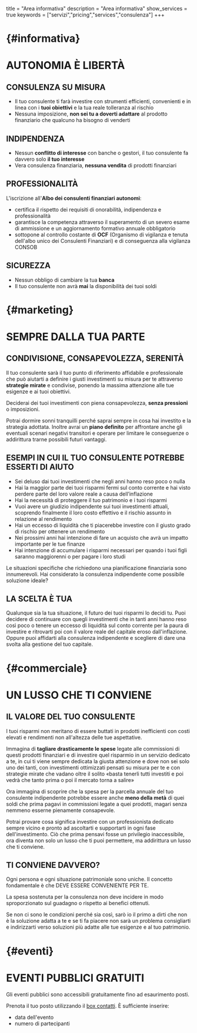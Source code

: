 
title = "Area informativa"
description = "Area informativa"
show_services = true
keywords = ["servizi","pricing","services","consulenza"]
+++
# {#informativa}

# AUTONOMIA &Egrave; LIBERT&Agrave;

## CONSULENZA SU MISURA
- Il tuo consulente ti far&agrave; investire con strumenti efficienti, convenienti e in linea con i **tuoi obiettivi** e la tua reale tolleranza al rischio
- Nessuna imposizione, **non sei tu a doverti adattare** al prodotto finanziario che qualcuno ha bisogno di venderti

## INDIPENDENZA
- Nessun **conflitto di interesse** con banche o gestori, il tuo consulente fa davvero solo **il tuo interesse**
- Vera consulenza finanziaria, **nessuna vendita** di prodotti finanziari

## PROFESSIONALIT&Agrave;
L'iscrizione all'**Albo dei consulenti finanziari autonomi**:
- certifica il rispetto dei requisiti di onorabilit&agrave;, indipendenza e professionalit&agrave;
- garantisce la competenza attraverso il superamento di un severo esame di ammissione e un aggiornamento formativo annuale obbligatorio
- sottopone al controllo costante di **OCF** (Organismo di vigilanza e tenuta dell'albo unico dei Consulenti Finanziari) e di conseguenza alla vigilanza CONSOB

## SICUREZZA
- Nessun obbligo di cambiare la tua **banca**
- Il tuo consulente non avrà **mai** la disponibilità dei tuoi soldi

# {#marketing}

# SEMPRE DALLA TUA PARTE 

## CONDIVISIONE, CONSAPEVOLEZZA, SERENIT&Agrave;
Il tuo consulente sar&agrave; il tuo punto di riferimento affidabile e professionale che pu&ograve; aiutarti a definire i giusti investimenti su misura per te attraverso **strategie mirate** e condivise, ponendo la massima attenzione alle tue esigenze e ai tuoi obiettivi.

Deciderai dei tuoi investimenti con piena consapevolezza, **senza pressioni** o imposizioni.

Potrai dormire sonni tranquilli perch&eacute; saprai sempre in cosa hai investito e la strategia adottata. Inoltre avrai un **piano definito** per affrontare anche gli eventuali scenari negativi transitori e operare per limitare le conseguenze o addirittura trarne possibili futuri vantaggi.
## ESEMPI IN CUI IL TUO CONSULENTE POTREBBE ESSERTI DI AIUTO
- Sei deluso dai tuoi investimenti che negli anni hanno reso poco o nulla
- Hai la maggior parte dei tuoi risparmi fermi sul conto corrente e hai visto perdere parte del loro valore reale a causa dell’inflazione
- Hai la necessit&agrave; di proteggere il tuo patrimonio e i tuoi risparmi
- Vuoi avere un giudizio indipendente sui tuoi investimenti attuali, scoprendo finalmente il loro costo effettivo e il rischio assunto in relazione al rendimento
- Hai un eccesso di liquidit&agrave; che ti piacerebbe investire con il giusto grado di rischio per ottenere un rendimento
- Nei prossimi anni hai intenzione di fare un acquisto che avr&agrave; un impatto importante per le tue finanze
- Hai intenzione di accumulare i risparmi necessari per quando i tuoi figli saranno maggiorenni o per pagare i loro studi


Le situazioni specifiche che richiedono una pianificazione finanziaria sono innumerevoli. Hai considerato la consulenza indipendente come possibile soluzione ideale?

## LA SCELTA &Egrave; TUA
Qualunque sia la tua situazione, il futuro dei tuoi risparmi lo decidi tu. Puoi decidere di continuare con quegli investimenti che in tanti anni hanno reso cos&igrave; poco o tenere un eccesso di liquidit&agrave; sul conto corrente per la paura di investire e ritrovarti poi con il valore reale del capitale eroso dall'inflazione. Oppure puoi affidarti alla consulenza indipendente e scegliere di dare una svolta alla gestione del tuo capitale.

# {#commerciale}

# UN LUSSO CHE TI CONVIENE 

## IL VALORE DEL TUO CONSULENTE

I tuoi risparmi non meritano di essere buttati in prodotti inefficienti con costi elevati e rendimenti non all'altezza delle tue aspettative.

Immagina di **tagliare drasticamente le spese** legate alle commissioni di questi prodotti finanziari e di investire quel risparmio in un servizio dedicato a te, in cui ti viene sempre dedicata la giusta attenzione e dove non sei solo uno dei tanti, con investimenti ottimizzati pensati su misura per te e con strategie mirate che vadano oltre il solito «basta tenerli tutti investiti e poi vedr&agrave; che tanto prima o poi il mercato torna a salire»

Ora immagina di scoprire che la spesa per la parcella annuale del tuo consulente indipendente potrebbe essere anche **meno della met&agrave;** di quei soldi che prima pagavi in commissioni legate a quei prodotti, magari senza nemmeno esserne pienamente consapevole. 

Potrai provare cosa significa investire con un professionista dedicato sempre vicino e pronto ad ascoltarti e supportarti in ogni fase dell'investimento. Ci&ograve; che prima pensavi fosse un privilegio inaccessibile, ora diventa non solo un lusso che ti puoi permettere, ma addirittura un lusso che ti conviene.


## TI CONVIENE DAVVERO?

Ogni persona e ogni situazione patrimoniale sono uniche. Il concetto fondamentale &egrave; che DEVE ESSERE CONVENIENTE PER TE.

La spesa sostenuta per la consulenza non deve incidere in modo sproporzionato sul guadagno o rispetto ai benefici ottenuti.

Se non ci sono le condizioni perch&eacute; sia così, sar&ograve; io il primo a dirti che non &egrave; la soluzione adatta a te e se ti fa piacere non sar&agrave; un problema consigliarti e indirizzarti verso soluzioni pi&ugrave; adatte alle tue esigenze e al tuo patrimonio.

# {#eventi}

# EVENTI PUBBLICI GRATUITI 

Gli eventi pubblici sono accessibili gratuitamente fino ad esaurimento posti.

Prenota il tuo posto utilizzando il [box contatti](/contact). &Egrave; sufficiente inserire:
* data dell'evento
* numero di partecipanti

